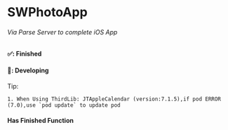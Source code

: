 # SWPhotoApp
###### Via Parse Server to complete iOS App


#### ✅: Finished
#### 🐂: Developing



Tip:
```
1. When Using ThirdLib: JTAppleCalendar (version:7.1.5),if pod ERROR (7.0),use `pod update` to update pod
```


#### Has Finished Function